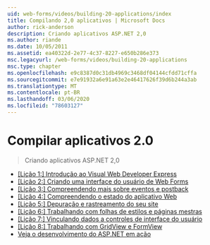 ```yaml
---
uid: web-forms/videos/building-20-applications/index
title: Compilando 2,0 aplicativos | Microsoft Docs
author: rick-anderson
description: Criando aplicativos ASP.NET 2,0
ms.author: riande
ms.date: 10/05/2011
ms.assetid: ea40322d-2e77-4c37-8227-e650b286e373
msc.legacyurl: /web-forms/videos/building-20-applications
msc.type: chapter
ms.openlocfilehash: e9c8387d0c31db4969c3468df04144cfdd71cffa
ms.sourcegitcommit: e7e91932a6e91a63e2e46417626f39d6b244a3ab
ms.translationtype: MT
ms.contentlocale: pt-BR
ms.lasthandoff: 03/06/2020
ms.locfileid: "78603127"
---
```

# <a name="building-20-applications"></a>Compilar aplicativos 2.0

> Criando aplicativos ASP.NET 2,0

- [[Lição 1:] Introdução ao Visual Web Developer Express](lesson-1-getting-started-with-visual-web-developer-express.md)
- [[Lição 2:] Criando uma interface do usuário de Web Forms](lesson-2-creating-a-web-forms-user-interface.md)
- [[Lição 3:] Compreendendo mais sobre eventos e postback](lesson-3-understanding-more-about-events-and-postback.md)
- [[Lição 4:] Compreendendo o estado do aplicativo Web](lesson-4-understanding-web-application-state.md)
- [[Lição 5:] Depuração e rastreamento do seu site](lesson-5-debugging-and-tracing-your-website.md)
- [[Lição 6:] Trabalhando com folhas de estilos e páginas mestras](lesson-6-working-with-stylesheets-and-master-pages.md)
- [[Lição 7:] Vinculando dados a controles de interface do usuário](lesson-7-databinding-to-user-interface-controls.md)
- [[Lição 8:] Trabalhando com GridView e FormView](lesson-8-working-with-the-gridview-and-formview.md)
- [Veja o desenvolvimento do ASP.NET em ação](watch-aspnet-development-in-action.md)
